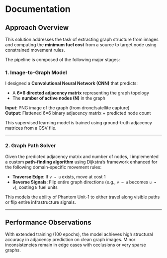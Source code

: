 
# Documentation

##  Approach Overview

This solution addresses the task of extracting graph structure from images and computing the **minimum fuel cost** from a source to target node using constrained movement rules.

The pipeline is composed of the following major stages:

### 1.  Image-to-Graph Model

I designed a **Convolutional Neural Network (CNN)** that predicts:
- A **6×6 directed adjacency matrix** representing the graph topology
- The **number of active nodes (N)** in the graph

**Input**: PNG image of the graph (from drone/satellite capture)  
**Output**: Flattened 6×6 binary adjacency matrix + predicted node count

This supervised learning model is trained using ground-truth adjacency matrices from a CSV file.

---

### 2. Graph Path Solver

Given the predicted adjacency matrix and number of nodes, I implemented a custom **path-finding algorithm** using Dijkstra’s framework enhanced for the following domain-specific movement rules:

- **Traverse Edge**: If `v → u` exists, move at cost 1
- **Reverse Signals**: Flip entire graph directions (e.g., `v → u` becomes `u → v`), costing `N` fuel units

This models the ability of Phantom Unit-1 to either travel along visible paths or flip entire infrastructure signals.

---


## Performance Observations

With extended training (100 epochs), the model achieves high structural accuracy in adjacency prediction on clean graph images. Minor inconsistencies remain in edge cases with occlusions or very sparse graphs.
